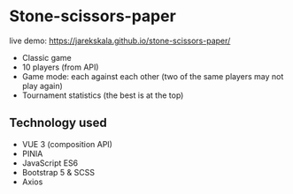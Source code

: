 # Stone-scissors-paper
live demo: https://jarekskala.github.io/stone-scissors-paper/

- Classic game
- 10 players (from API)
- Game mode: each against each other (two of the same players may not play again)
- Tournament statistics (the best is at the top) 


## Technology used

- VUE 3 (composition API)
- PINIA 
- JavaScript ES6
- Bootstrap 5 & SCSS
- Axios 
